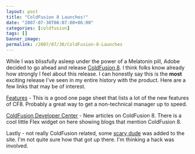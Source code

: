 ```yaml
---
layout: post
title: "ColdFusion 8 Launches!"
date: "2007-07-30T08:07:00+06:00"
categories: [coldfusion]
tags: []
banner_image: 
permalink: /2007/07/30/ColdFusion-8-Launches
---
```


While I was blissfully asleep under the power of a Melatonin pill, Adobe decided to go ahead and release <a href="http://www.adobe.com/products/coldfusion/">ColdFusion 8</a>. I think folks know already how strongly I feel about this release. I can honestly say this is the <b>most</b> exciting release I've seen in my entire history with the product. Here are a few links that may be of interest.

<a href="http://www.adobe.com/products/coldfusion/features/">Features</a>  - This is a good one page sheet that lists a lot of the new features of CF8. Probably a great way to get a non-technical manager up to speed.

<a href="http://www.adobe.com/devnet/coldfusion/">ColdFusion Developer Center</a> - New articles on ColdFusion 8. There is a cool little Flex widget on here showing blogs that mention ColdFusion 8.

Lastly - not really ColdFusion related, some <a href="http://www.adobe.com/devnet/coldfusion/articles/spotlight_rcamden.html">scary dude</a> was added to the site. I'm not quite sure how that got up there. I'm thinking a hack was involved.